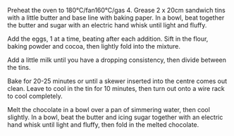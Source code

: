 Preheat the oven to 180°C/fan160°C/gas 4. Grease 2 x 20cm sandwich tins with a little butter and base line with baking paper. In a bowl, beat together the butter and sugar with an electric hand whisk until light and fluffy.

Add the eggs, 1 at a time, beating after each addition. Sift in the flour, baking powder and cocoa, then lightly fold into the mixture.

Add a little milk until you have a dropping consistency, then divide between the tins.

Bake for 20-25 minutes or until a skewer inserted into the centre comes out clean. Leave to cool in the tin for 10 minutes, then turn out onto a wire rack to cool completely.

Melt the chocolate in a bowl over a pan of simmering water, then cool slightly. In a bowl, beat the butter and icing sugar together with an electric hand whisk until light and fluffy, then fold in the melted chocolate.